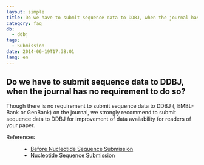 ```yaml
---
layout: simple
title: Do we have to submit sequence data to DDBJ, when the journal has no requirement to do so?
category: faq
db:
  - ddbj
tags: 
  - Submission
date: 2014-06-19T17:38:01
lang: en
---
```


## Do we have to submit sequence data to DDBJ, when the journal has no requirement to do so?

<p>Though there is no requirement to submit sequence data to DDBJ (, EMBL-Bank or GenBank) on the journal, we strongly recommend to submit sequence data to DDBJ for improvement of data availability for readers of your paper. </p>
<dl><dt>References</dt>
  <dd>
    <ul>
      <li><a href="/ddbj/submission.html#responsibility">Before Nucleotide Sequence Submission</a></li>
      <li><a href="/ddbj/submission.html">Nucleotide Sequence Submission</a></li>
    </ul>
  </dd>
</dl>
